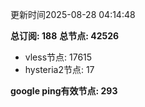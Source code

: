 更新时间2025-08-28 04:14:48

**总订阅: 188**
**总节点: 42526**
- vless节点: 17615
- hysteria2节点: 17

**google ping有效节点: 293**
